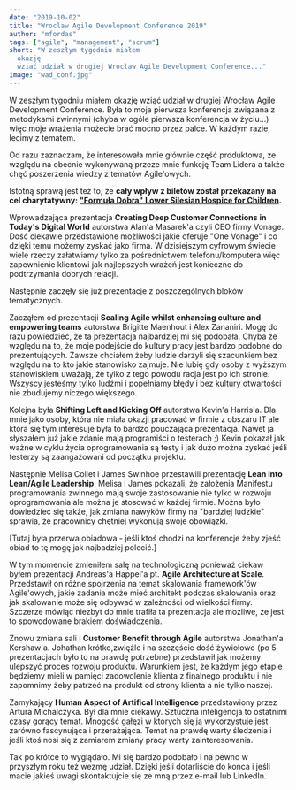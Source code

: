 ```yaml
---
date: "2019-10-02"
title: "Wroclaw Agile Development Conference 2019"
author: "mfordas"
tags: ["agile", "management", "scrum"]
short: "W zeszłym tygodniu miałem
  okazję
  wziać udział w drugiej Wrocław Agile Development Conference..."
image: "wad_conf.jpg"
---
```


  <div>
                            <p class="w3-left w3-justify" style="width:100%;">W zeszłym tygodniu miałem okazję wziąć
                                udział w drugiej Wrocław Agile Development Conference.
                                Była to moja pierwsza konferencja związana z metodykami zwinnymi (chyba w ogóle
                                pierwsza konferencja w życiu...) więc moje wrażenia możecie brać mocno przez palce.
                                W każdym
                                razie, lecimy z tematem.
                            </p>
                            <p class="w3-left w3-justify" style="width:100%;">
                                Od razu zaznaczam, że interesowała mnie głównie część produktowa, ze względu na
                                obecnie wykonywaną przeze mnie funkcję Team Lidera a także chęć poszerzenia wiedzy z
                                tematów Agile'owych.
                            </p>
                            <p class="w3-left w3-justify" style="width:100%;">Istotną sprawą jest też to, że <b>cały
                                    wpływ z biletów
                                    został przekazany na cel charytatywny: <a href="https://formuladobra.pl/">"Formuła
                                        Dobra" Lower Silesian Hospice for
                                        Children</a>.</b></p>
                            <p class="w3-left w3-justify" style="width:100%;">
                                Wprowadzająca prezentacja <b>Creating Deep Customer Connections in Today's Digital
                                    World</b> autorstwa Alan'a Masarek'a
                                czyli CEO firmy Vonage. Dość ciekawie przedstawione możliwości jakie oferuje "One
                                Vonage" i co dzięki temu możemy zyskać jako firma.
                                W dzisiejszym cyfrowym świecie wiele rzeczy załatwiamy tylko za pośrednictwem
                                telefonu/komputera więc zapewnienie klientowi jak najlepszych wrażeń
                                jest konieczne do podtrzymania dobrych relacji.
                            </p>
                            <p class="w3-left w3-justify" style="width:100%;">
                                Następnie zaczęły się już prezentacje z poszczególnych bloków tematycznych.
                            </p>
                            <p class="w3-left w3-justify" style="width:100%;">
                                Zacząłem od prezentacji <b>Scaling Agile whilst enhancing culture and empowering
                                    teams</b> autorstwa Brigitte Maenhout i Alex Zananiri.
                                Mogę do razu powiedzieć, że ta prezentacja najbardziej mi się podobała. Chyba ze
                                względu na to, że moje podejście do kultury pracy jest
                                bardzo podobne do prezentujących. Zawsze chciałem żeby ludzie darzyli się szacunkiem
                                bez względu na to kto jakie stanowisko zajmuje. Nie lubię
                                gdy osoby z wyższym stanowiskiem uważają, że tylko z tego powodu racja jest po ich
                                stronie. Wszyscy jesteśmy tylko ludźmi i popełniamy błędy i bez
                                kultury otwartości nie zbudujemy niczego większego.
                            </p>
                            <p class="w3-left w3-justify" style="width:100%;">
                                Kolejna była <b>Shifting Left and Kicking Off</b> autorstwa Kevin'a Harris'a.
                                Dla mnie jako osoby, która nie miała okazji pracować w firmie z obszaru IT ale która
                                się tym interesuje była to bardzo pouczająca prezentacja.
                                Nawet ja słyszałem już jakie zdanie mają programiści o testerach ;) Kevin pokazał
                                jak ważne w cyklu życia oprogramowania są testy i jak dużo można zyskać
                                jeśli testerzy są zaangażowani od początku projektu.
                            </p>
                            <p class="w3-left w3-justify" style="width:100%;">
                                Następnie Melisa Collet i James Swinhoe przestawili prezentację <b>Lean into
                                    Lean/Agile Leadership</b>.
                                Melisa i James pokazali, że założenia Manifestu programowania zwinnego mają swoje
                                zastosowanie nie tylko w rozwoju oprogramowania ale można je stosować w każdej
                                firmie. Można było dowiedzieć się także, jak zmiana nawyków firmy na "bardziej
                                ludzkie" sprawia, że pracownicy chętniej wykonują swoje obowiązki.
                            </p>
                            <p class="w3-left w3-justify" style="width:100%;">
                                [Tutaj była przerwa obiadowa - jeśli ktoś chodzi na konferencje żeby zjeść obiad to
                                tę mogę jak najbadziej polecić.]
                            </p>
                            <p class="w3-left w3-justify" style="width:100%;">
                                W tym momencie zmieniłem salę na technologiczną ponieważ ciekaw byłem prezentacji
                                Andreas'a Happel'a pt. <b>Agile Architecture at Scale</b>.
                                Przedstawił on różne spojrzenia na temat skalowania framework'ów Agile'owych, jakie
                                zadania może mieć architekt podczas skalowania oraz jak skalowanie może się
                                odbywać w zależności od wielkości firmy. Szczerze mówiąc niezbyt do mnie trafiła ta
                                prezentacja ale możliwe, że jest to spowodowane brakiem doświadczenia.
                            </p>
                            <p class="w3-left w3-justify" style="width:100%;">
                                Znowu zmiana sali i <b>Customer Benefit through Agile</b> autorstwa Jonathan'a
                                Kershaw'a.
                                Johathan krótko,zwięźle i na szczęście dość żywiołowo (po 5 prezentacjach było to na
                                prawdę potrzebne) przedstawił jak możemy ulepszyć proces rozwoju
                                produktu. Warunkiem jest, że każdym jego etapie będziemy mieli w pamięci zadowolenie
                                klienta z finalnego produktu i nie zapomnimy żeby patrzeć na produkt
                                od strony klienta a nie tylko naszej.
                            </p>
                            <p class="w3-left w3-justify" style="width:100%;">
                                Zamykający <b>Human Aspect of Artifical Intelligence</b> przedstawiony przez Artura
                                Michalczyka.
                                Był dla mnie ciekawy. Sztuczna inteligencja to ostatnimi czasy gorący temat. Mnogość
                                gałęzi w których się ją wykorzystuje jest zarówno fascynująca
                                i przerażająca. Temat na prawdę warty śledzenia i jeśli ktoś nosi się z zamiarem
                                zmiany pracy warty zainteresowania.
                            </p>
                            <p class="w3-left w3-justify" style="width:100%;">
                                Tak po krótce to wyglądało. Mi się bardzo podobało i na pewno w przyszłym roku też
                                wezmę udział. Dzięki jeśli dotarliście do końca i jeśli macie jakieś uwagi
                                skontaktujcie się
                                ze mną przez e-mail lub LinkedIn.
                            </p>
                        </div>
